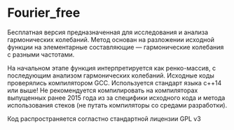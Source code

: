 # Fourier_free
Бесплатная версия предназначенная для исследования и анализа гармонических колебаний.
Метод основан на разложении исходной функции на элементарные составляющие — гармонические колебания
с разными частотами.

На начальном этапе функция интерпретируется как ренко-массив, с последующим анализом гармонических колебаний.
Исходные коды проверялись компилятором GCC.
Используется стандарт языка с++14 или выше! Не рекомендуется компилировать на компиляторах выпущенных ранее 2015 года из за специфики исходного кода и метода использования стеков (не путать компиляторы со средами разработки).

Код распространяется согластно стандартной лицензии GPL v3
